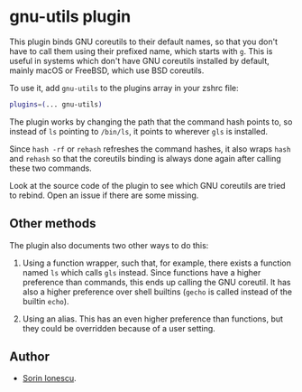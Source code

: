# gnu-utils plugin

This plugin binds GNU coreutils to their default names, so that you don't have to call them using their prefixed name,
which starts with `g`. This is useful in systems which don't have GNU coreutils installed by default, mainly macOS or
FreeBSD, which use BSD coreutils.

To use it, add `gnu-utils` to the plugins array in your zshrc file:

```zsh
plugins=(... gnu-utils)
```

The plugin works by changing the path that the command hash points to, so instead of `ls` pointing to `/bin/ls`, it
points to wherever `gls` is installed.

Since `hash -rf` or `rehash` refreshes the command hashes, it also wraps
`hash` and `rehash` so that the coreutils binding is always done again after calling these two commands.

Look at the source code of the plugin to see which GNU coreutils are tried to rebind. Open an issue if there are some
missing.

## Other methods

The plugin also documents two other ways to do this:

1. Using a function wrapper, such that, for example, there exists a function named `ls` which calls `gls` instead. Since
   functions have a higher preference than commands, this ends up calling the GNU coreutil. It has also a higher
   preference over shell builtins (`gecho` is called instead of the builtin `echo`).

2. Using an alias. This has an even higher preference than functions, but they could be overridden because of a user
   setting.

## Author

- [Sorin Ionescu](https://github.com/sorin-ionescu).

